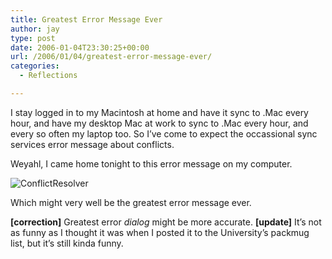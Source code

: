 ```yaml
---
title: Greatest Error Message Ever
author: jay
type: post
date: 2006-01-04T23:30:25+00:00
url: /2006/01/04/greatest-error-message-ever/
categories:
  - Reflections

---
```

I stay logged in to my Macintosh at home and have it sync to .Mac every hour, and have my desktop Mac at work to sync to .Mac every hour, and every so often my laptop too. So I’ve come to expect the occassional sync services error message about conflicts.

Weyahl, I came home tonight to this error message on my computer.

![ConflictResolver][1]

Which might very well be the greatest error message ever.

**[correction]** Greatest error _dialog_ might be more accurate. **[update]** It’s not as funny as I thought it was when I posted it to the University’s packmug list, but it’s still kinda funny.

 [1]: https://cdn.rambleon.org/migrate/2006/01/Conflict%20ResolverScreenSnapz001.jpg